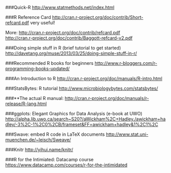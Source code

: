 ###Quick-R
http://www.statmethods.net/index.html

###R Reference Card
http://cran.r-project.org/doc/contrib/Short-refcard.pdf
very useful!  

More:
http://cran.r-project.org/doc/contrib/refcard.pdf  
http://cran.r-project.org/doc/contrib/Baggott-refcard-v2.pdf

###Doing simple stuff in R (brief tutorial to get started)
http://davetang.org/muse/2013/03/25/doing-simple-stuff-in-r/

###Recommended R books for beginners
http://www.r-bloggers.com/r-programming-books-updated/

###An Introduction to R
http://cran.r-project.org/doc/manuals/R-intro.html

###StatsBytes: R tutorial
http://www.microbiologybytes.com/statsbytes/

###**The actual R manual:
http://cran.r-project.org/doc/manuals/r-release/R-lang.html

###ggplots: Elegant Graphics for Data Analysis (e-book at UWO)
http://alpha.lib.uwo.ca/search~S20?/aWickham%2C+Hadley./awickham+hadley/-3%2C-1%2C0%2CB/frameset&FF=awickham+hadley&1%2C1%2C

###Swave: embed R code in LaTeX documents
http://www.stat.uni-muenchen.de/~leisch/Sweave/

###Knitr
http://yihui.name/knitr/

###R for the Intimiated: Datacamp course
https://www.datacamp.com/courses/r-for-the-intimidated
